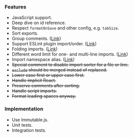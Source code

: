### Features

- JavaScript support.
- Deep dive on id reference.
- Respect `formatOnSave` and other config, e.g. `tabSize`.
- Sort exports.
- Group comments. ([Link](https://github.com/SoominHan/import-sorter/issues/46))
- Support ESLint plugin import/order. ([Link](https://github.com/SoominHan/import-sorter/issues/43))
- Folding imports. ([Link](https://github.com/SoominHan/import-sorter/pull/38))
- Different word limit for one- and multi-line imports. ([Link](https://github.com/SoominHan/import-sorter/issues/31))
- Import namespace alias. ([Link](https://github.com/SoominHan/import-sorter/issues/29))
- ~~Special comment to disable import sorter for a file or line.~~
- ~~`exclude` should be merged instead of replaced.~~
- ~~Lower case first or upper case first.~~
- ~~Handle implicit React.~~
- ~~Preserve comments after sorting.~~
- ~~Handle script imports.~~
- ~~Format leading spaces anyway.~~

### Implementation

- Use Immutable.js.
- Unit tests.
- Integration tests.

